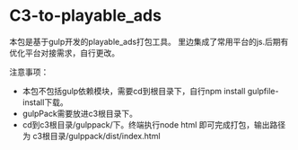 # C3-to-playable_ads
本包是基于gulp开发的playable_ads打包工具。
里边集成了常用平台的js.后期有优化平台对接需求，自行更改。

注意事项：
- 本包不包括gulp依赖模块，需要cd到根目录下，自行npm install gulpfile-install下载。
- gulpPack需要放进c3根目录下。
- cd到c3根目录/gulppack/下。终端执行node html 即可完成打包，输出路径为  c3根目录/gulppack/dist/index.html
